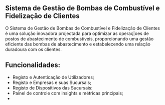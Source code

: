 ## Sistema de Gestão de Bombas de Combustível e Fidelização de Clientes

O Sistema de Gestão de Bombas de Combustível e Fidelização de Clientes é uma solução inovadora projectada para optimizar as operaç|oes de postos de abastecimento de combustíveis, proporcionando uma gestão eficiente das bombas de abastecimento e estabelecendo uma relação duradoura com os clientes.

## Funcionalidades:
- Registo e Autenticação de Utilizadores;
- Registo e Empresas e suas Sucursais;
- Registo de Dispositivos das Sucursais:
- Painel de controle com insights e métricas principais;
- 
